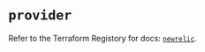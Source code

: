 # `provider`

Refer to the Terraform Registory for docs: [`newrelic`](https://registry.terraform.io/providers/newrelic/newrelic/3.22.0/docs).
